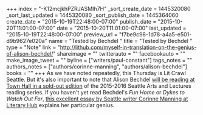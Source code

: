 +++
index = "-K12mcjkhPZRJASMIh7H"
_sort_create_date = 1445320080
_sort_last_updated = 1445320080
_sort_publish_date = 1445364060
create_date = "2015-10-19T22:48:00-07:00"
publish_date = "2015-10-20T11:01:00-07:00"
date = "2015-10-20T11:01:00-07:00"
last_updated = "2015-10-19T22:48:00-07:00"
preview_url = "f7be9c98-1d78-a4a5-e501-d9b9627e020a"
name = "Tested by Bechdel "
title = "Tested by Bechdel "
type = "Note"
link = "http://lithub.com/myself-in-translation-on-the-genius-of-alison-bechdel/"
shareimage = ""
twitterauto = ""
facebookauto = ""
make_image_tweet = ""
byline = ["writers/paul-constant"]
tags_notes = ""
authors_notes = ["authors/corinne-manning", "authors/alison-bechdel"]
books = ""
+++
As we have noted repeatedly, this Thursday is Lit Crawl Seattle. But it's also important to note that Alison Bechdel [will be reading at Town Hall in a sold-out edition](https://townhallseattle.org/event/an-evening-with-alison-bechdel/) of the 2015-2016 Seattle Arts and Lectures reading series. If you haven't yet read Bechdel's *Fun Home* or *Dykes to Watch Out For*, [this excellent essay by Seattle writer Corinne Manning at Literary Hub](http://lithub.com/myself-in-translation-on-the-genius-of-alison-bechdel/) explains her particular genius. 